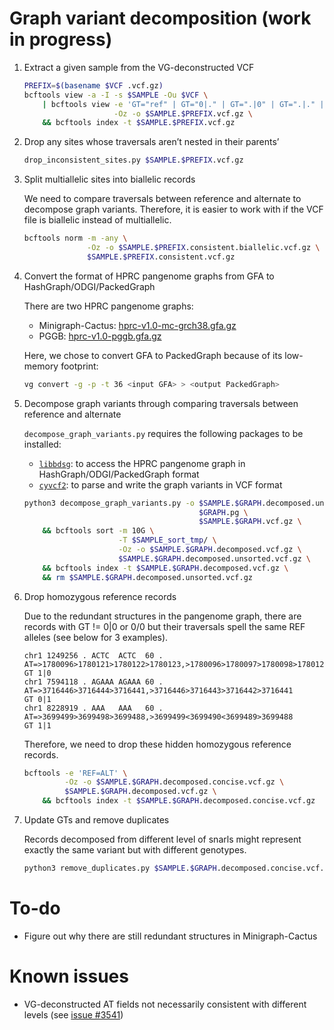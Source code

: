 # Graph variant decomposition (work in progress)

1. Extract a given sample from the VG-deconstructed VCF

    ```sh
    PREFIX=$(basename $VCF .vcf.gz)
    bcftools view -a -I -s $SAMPLE -Ou $VCF \
        | bcftools view -e 'GT="ref" | GT="0|." | GT=".|0" | GT=".|." | GT="." | GT="0/." | GT="./0" | GT="./."' \
                        -Oz -o $SAMPLE.$PREFIX.vcf.gz \
	    && bcftools index -t $SAMPLE.$PREFIX.vcf.gz
    ```

2. Drop any sites whose traversals aren’t nested in their parents’

	```sh
	drop_inconsistent_sites.py $SAMPLE.$PREFIX.vcf.gz
	```

3. Split multiallelic sites into biallelic records

    We need to compare traversals between reference and alternate to decompose graph variants.
	Therefore, it is easier to work with if the VCF file is biallelic instead of multiallelic.

	```sh
    bcftools norm -m -any \
	              -Oz -o $SAMPLE.$PREFIX.consistent.biallelic.vcf.gz \
	              $SAMPLE.$PREFIX.consistent.vcf.gz
	```

4. Convert the format of HPRC pangenome graphs from GFA to HashGraph/ODGI/PackedGraph

    There are two HPRC pangenome graphs:
    
    - Minigraph-Cactus: [hprc-v1.0-mc-grch38.gfa.gz](https://s3-us-west-2.amazonaws.com/human-pangenomics/pangenomes/freeze/freeze1/minigraph-cactus/hprc-v1.0-mc-grch38.gfa.gz)
    - PGGB: [hprc-v1.0-pggb.gfa.gz](https://s3-us-west-2.amazonaws.com/human-pangenomics/pangenomes/freeze/freeze1/pggb/hprc-v1.0-pggb.gfa.gz)

    Here, we chose to convert GFA to PackedGraph because of its low-memory footprint:

    ```sh
    vg convert -g -p -t 36 <input GFA> > <output PackedGraph>
    ```

5. Decompose graph variants through comparing traversals between reference and alternate

    `decompose_graph_variants.py` requires the following packages to be installed:

    - [`libbdsg`](https://github.com/vgteam/libbdsg): to access the HPRC pangenome graph in HashGraph/ODGI/PackedGraph format
    - [`cyvcf2`](https://github.com/brentp/cyvcf2): to parse and write the graph variants in VCF format
    

    ```sh
    python3 decompose_graph_variants.py -o $SAMPLE.$GRAPH.decomposed.unsorted.vcf.gz \
                                           $GRAPH.pg \
                                           $SAMPLE.$GRAPH.vcf.gz \
        && bcftools sort -m 10G \
                         -T $SAMPLE_sort_tmp/ \
                         -Oz -o $SAMPLE.$GRAPH.decomposed.vcf.gz \
                         $SAMPLE.$GRAPH.decomposed.unsorted.vcf.gz \
        && bcftools index -t $SAMPLE.$GRAPH.decomposed.vcf.gz \
        && rm $SAMPLE.$GRAPH.decomposed.unsorted.vcf.gz
    ```
6. Drop homozygous reference records

	Due to the redundant structures in the pangenome graph,
	there are records with GT != 0|0 or 0/0 but their traversals spell the same REF alleles (see below for 3 examples).

	```
	chr1 1249256 . ACTC  ACTC  60 . AT=>1780096>1780121>1780122>1780123,>1780096>1780097>1780098>1780123 GT 1|0
	chr1 7594118 . AGAAA AGAAA 60 . AT=>3716446>3716444>3716441,>3716446>3716443>3716442>3716441         GT 0|1
	chr1 8228919 . AAA   AAA   60 . AT=>3699499>3699498>3699488,>3699499<3699490<3699489>3699488         GT 1|1
	```

	Therefore, we need to drop these hidden homozygous reference records.

	```sh
	bcftools -e 'REF=ALT' \
	         -Oz -o $SAMPLE.$GRAPH.decomposed.concise.vcf.gz \
	         $SAMPLE.$GRAPH.decomposed.vcf.gz \
        && bcftools index -t $SAMPLE.$GRAPH.decomposed.concise.vcf.gz
	```

7. Update GTs and remove duplicates

    Records decomposed from different level of snarls might represent exactly the same variant but with different genotypes.

    ```sh
    python3 remove_duplicates.py $SAMPLE.$GRAPH.decomposed.concise.vcf.gz
    ```

# To-do
- Figure out why there are still redundant structures in Minigraph-Cactus

# Known issues
- VG-deconstructed AT fields not necessarily consistent with different levels (see [issue #3541](https://github.com/vgteam/vg/issues/3541))
